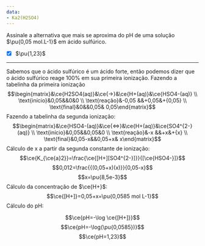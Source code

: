 ```yaml
---
data:
- Ka2(H2SO4)
---
```


Assinale a alternativa que mais se aproxima do pH de uma solução $\pu{0,05 mol.L-1}$ em ácido sulfúrico.

- [x] $\pu{1,23}$

---

Sabemos que o ácido sulfúrico é um ácido forte, então podemos dizer que o ácido sulfúrico reage 100% em sua primeira ionização.
Fazendo a tabelinha da primeira ionização
$$\begin{matrix}&\ce{H2SO4(aq)}&\ce{->}&\ce{H+(aq)}&\ce{HSO4-(aq)} \\ \text{início}&0,05&&0&0 \\ \text{reação}&-0,05 &&+0,05&+{0,05}  \\ \text{final}&0&&0,05& 0,05\end{matrix}$$
Fazendo a tabelinha da segunda ionização:
$$\begin{matrix}&\ce{HSO4-(aq)}&\ce{<=>}&\ce{H+(aq)}&\ce{SO4^{2-}(aq)} \\ \text{início}&0,05&&0,05&0 \\ \text{reação}&-x &&+x&+{x}  \\ \text{final}&0,05-x&&0,05+x& x\end{matrix}$$
Cálculo de x a partir da segunda constante de ionização:
$$\ce{K_{\ce{a}2}}=\frac{\ce{[H+][SO4^{2-}]}}{[\ce{HSO4-}]}$$
$$0,012=\frac{{(0,05+x)(x)}}{0,05-x}$$
$$x=\pu{8,5e-3}$$
Cálculo da concentração de $\ce{H+}$:
$$\ce{[H+]}=0,05+x=\pu{0,0585 mol L-1}$$
Cálculo do pH:


$$\ce{pH=-\log \ce{[H+]}}$$
$$\ce{pH=-\log(\pu{0,0585})}$$
$$\ce{pH=1,23}$$
